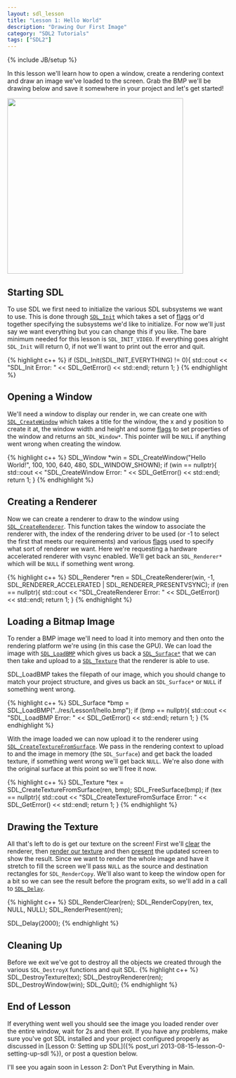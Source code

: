 ```yaml
---
layout: sdl_lesson
title: "Lesson 1: Hello World"
description: "Drawing Our First Image"
category: "SDL2 Tutorials" 
tags: ["SDL2"]
---
```

{% include JB/setup %}

In this lesson we'll learn how to open a window, create a rendering context and draw
an image we've loaded to the screen. Grab the BMP we'll be drawing below and save it somewhere in your
project and let's get started!

<a href="https://github.com/Twinklebear/TwinklebearDev-Lessons/raw/master/res/Lesson1/hello.bmp">
	<img class="centered" width="400" height="auto" 
		src="https://github.com/Twinklebear/TwinklebearDev-Lessons/raw/master/res/Lesson1/hello.bmp">
	</img>
</a>

Starting SDL
-
To use SDL we first need to initialize the various SDL subsystems we want to use. This is done through
[`SDL_Init`](http://wiki.libsdl.org/moin.fcg/SDL_Init) which takes a set of 
[flags](http://wiki.libsdl.org/moin.fcg/SDL_Init#Remarks) or'd together specifying the subsystems we'd like to initialize.
For now we'll just say we want everything but you can change this if you like. The bare minimum needed for
this lesson is `SDL_INIT_VIDEO`. If everything goes alright
`SDL_Init` will return 0, if not we'll want to print out the error and quit.

{% highlight c++ %}
if (SDL_Init(SDL_INIT_EVERYTHING) != 0){
	std::cout << "SDL_Init Error: " << SDL_GetError() << std::endl;
	return 1;
}
{% endhighlight %}
<br />

Opening a Window
-
We'll need a window to display our render in, we can create one with 
[`SDL_CreateWindow`](http://wiki.libsdl.org/moin.fcg/SDL_CreateWindow) which takes a title for the window,
the x and y position to create it at, the window width and height and some [flags](http://wiki.libsdl.org/moin.fcg/SDL_WindowFlags) to set properties of the window and returns an `SDL_Window*`. This pointer will be `NULL` if anything went
wrong when creating the window.

{% highlight c++ %}
SDL_Window *win = SDL_CreateWindow("Hello World!", 100, 100, 640, 480, SDL_WINDOW_SHOWN);
if (win == nullptr){
	std::cout << "SDL_CreateWindow Error: " << SDL_GetError() << std::endl;
	return 1;
}
{% endhighlight %}
<br />

Creating a Renderer
-
Now we can create a renderer to draw to the window using [`SDL_CreateRenderer`](http://wiki.libsdl.org/moin.fcg/SDL_CreateRenderer). This function takes the window to associate the renderer with, the index of the rendering driver
to be used (or -1 to select the first that meets our requirements) and various 
[flags](http://wiki.libsdl.org/moin.fcg/SDL_RendererFlags) used to specify what sort of renderer we want.
Here we're requesting a hardware accelerated renderer with vsync enabled. We'll get back an `SDL_Renderer*` which will be
`NULL` if something went wrong.

{% highlight c++ %}
SDL_Renderer *ren = SDL_CreateRenderer(win, -1, 
	SDL_RENDERER_ACCELERATED | SDL_RENDERER_PRESENTVSYNC);
if (ren == nullptr){
	std::cout << "SDL_CreateRenderer Error: " << SDL_GetError() << std::endl;
	return 1;
}
{% endhighlight %}
<br />

Loading a Bitmap Image
-
To render a BMP image we'll need to load it into memory and then onto the rendering platform we're 
using (in this case the GPU). We can load the image with [`SDL_LoadBMP`](http://wiki.libsdl.org/moin.fcg/SDL_LoadBMP)
which gives us back a [`SDL_Surface*`](http://wiki.libsdl.org/moin.fcg/SDL_Surface) that we can then take and upload to a [`SDL_Texture`](http://wiki.libsdl.org/moin.fcg/SDL_Texture) that the renderer is able to use.

SDL_LoadBMP takes the filepath of our image, which you should change to match your project structure, and gives us back
an `SDL_Surface*` or `NULL` if something went wrong.

{% highlight c++ %}
SDL_Surface *bmp = SDL_LoadBMP("../res/Lesson1/hello.bmp");
if (bmp == nullptr){
	std::cout << "SDL_LoadBMP Error: " << SDL_GetError() << std::endl;
	return 1;
}
{% endhighlight %}
<br />

With the image loaded we can now upload it to the renderer using [`SDL_CreateTextureFromSurface`](http://wiki.libsdl.org/moin.fcg/SDL_CreateTextureFromSurface). We pass in the rendering context to upload to and the image in memory (the `SDL_Surface`)
and get back the loaded texture, if something went wrong we'll get back `NULL`. We're also done with the original
surface at this point so we'll free it now.

{% highlight c++ %}
SDL_Texture *tex = SDL_CreateTextureFromSurface(ren, bmp);
SDL_FreeSurface(bmp);
if (tex == nullptr){
	std::cout << "SDL_CreateTextureFromSurface Error: " << SDL_GetError() << std::endl;
	return 1;
}
{% endhighlight %}
<br />

Drawing the Texture
-
All that's left to do is get our texture on the screen! First we'll [clear](http://wiki.libsdl.org/moin.fcg/SDL_RenderClear)
the renderer, then [render our texture](http://wiki.libsdl.org/moin.fcg/SDL_RenderCopy) and then 
[present](http://wiki.libsdl.org/moin.fcg/SDL_RenderPresent) the updated screen to show the result. Since
we want to render the whole image and have it stretch to fill the screen we'll pass `NULL` as the source
and destination rectangles for `SDL_RenderCopy`. We'll also
want to keep the window open for a bit so we can see the result before the program exits, so we'll add in a call
to [`SDL_Delay`](http://wiki.libsdl.org/moin.fcg/SDL_Delay).

{% highlight c++ %}
SDL_RenderClear(ren);
SDL_RenderCopy(ren, tex, NULL, NULL);
SDL_RenderPresent(ren);

SDL_Delay(2000);
{% endhighlight %}
<br />

Cleaning Up
-
Before we exit we've got to destroy all the objects we created through the various `SDL_DestroyX` functions and 
quit SDL.
{% highlight c++ %}
SDL_DestroyTexture(tex);
SDL_DestroyRenderer(ren);
SDL_DestroyWindow(win);
SDL_Quit();
{% endhighlight %}
<br />

End of Lesson
-
If everything went well you should see the image you loaded render over the entire window, wait for 2s and then exit.
If you have any problems, make sure you've got SDL installed and your project configured properly as discussed in 
[Lesson 0: Setting up SDL]({% post_url 2013-08-15-lesson-0-setting-up-sdl %}), or post a question below.

I'll see you again soon in Lesson 2: Don't Put Everything in Main.

